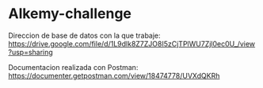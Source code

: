 # Alkemy-challenge

Direccion de base de datos con la que trabaje:
https://drive.google.com/file/d/1L9dlk8Z7ZJO8I5zCjTPlWU7Zjl0ec0U_/view?usp=sharing

Documentacion realizada con Postman:
https://documenter.getpostman.com/view/18474778/UVXdQKRh
